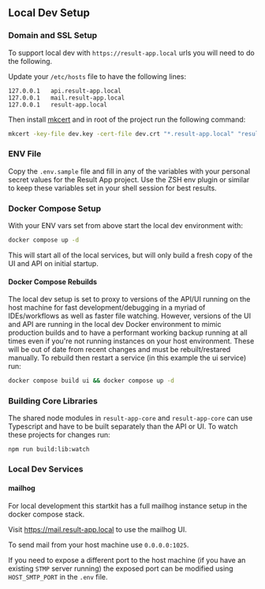 ## Local Dev Setup

### Domain and SSL Setup

To support local dev with `https://result-app.local` urls you will need to do the following.

Update your `/etc/hosts` file to have the following lines:

```
127.0.0.1	api.result-app.local
127.0.0.1	mail.result-app.local
127.0.0.1	result-app.local
```

Then install [mkcert](https://github.com/FiloSottile/mkcert) and in root of the project run the following command:

```sh
mkcert -key-file dev.key -cert-file dev.crt "*.result-app.local" "result-app.local"
```

### ENV File

Copy the `.env.sample` file and fill in any of the variables with your personal secret values for the Result App project.
Use the ZSH env plugin or similar to keep these variables set in your shell session for best results.

### Docker Compose Setup

With your ENV vars set from above start the local dev environment with:

```sh
docker compose up -d
```

This will start all of the local services, but will only build a fresh copy of the UI and API on initial startup.

#### Docker Compose Rebuilds

The local dev setup is set to proxy to versions of the API/UI running on the host machine for fast development/debugging in a myriad of IDEs/workflows as well as faster file watching. However, versions of the UI and API are running in the local dev Docker environment to mimic production builds and to have a performant working backup running at all times even if you're not running instances on your host environment. These will be out of date from recent changes and must be rebuilt/restared manually. To rebuild then restart a service (in this example the ui service) run:

```sh
docker compose build ui && docker compose up -d
```

### Building Core Libraries

The shared node modules in `result-app-core` and `result-app-core` can use Typescript and have to be built separately than the API or UI.
To watch these projects for changes run:

```
npm run build:lib:watch
```

### Local Dev Services


#### mailhog

For local development this startkit has a full mailhog instance setup in the docker compose stack.

Visit https://mail.result-app.local to use the mailhog UI.

To send mail from your host machine use `0.0.0.0:1025`.

If you need to expose a different port to the host machine (if you have an existing `STMP` server running) the exposed port can be modified using `HOST_SMTP_PORT` in the `.env` file.